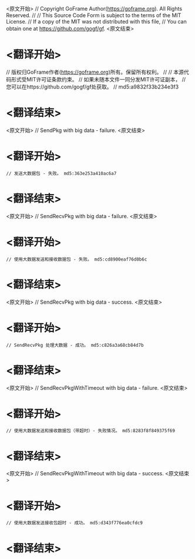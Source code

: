 
<原文开始>
// Copyright GoFrame Author(https://goframe.org). All Rights Reserved.
//
// This Source Code Form is subject to the terms of the MIT License.
// If a copy of the MIT was not distributed with this file,
// You can obtain one at https://github.com/gogf/gf.
<原文结束>

# <翻译开始>
// 版权归GoFrame作者(https://goframe.org)所有。保留所有权利。
//
// 本源代码形式受MIT许可证条款约束。
// 如果未随本文件一同分发MIT许可证副本，
// 您可以在https://github.com/gogf/gf处获取。
// md5:a9832f33b234e3f3
# <翻译结束>


<原文开始>
// SendPkg with big data - failure.
<原文结束>

# <翻译开始>
	// 发送大数据包 - 失败。 md5:363e253a410ac6a7
# <翻译结束>


<原文开始>
// SendRecvPkg with big data - failure.
<原文结束>

# <翻译开始>
	// 使用大数据发送和接收数据包 - 失败。 md5:cd8900eaf76d0b6c
# <翻译结束>


<原文开始>
// SendRecvPkg with big data - success.
<原文结束>

# <翻译开始>
	// SendRecvPkg 处理大数据 - 成功。 md5:c826a3a68cb84d7b
# <翻译结束>


<原文开始>
// SendRecvPkgWithTimeout with big data - failure.
<原文结束>

# <翻译开始>
	// 使用大数据发送和接收数据包（带超时）- 失败情况。 md5:8283f8f849375f69
# <翻译结束>


<原文开始>
// SendRecvPkgWithTimeout with big data - success.
<原文结束>

# <翻译开始>
	// 使用大数据发送接收包超时 - 成功。 md5:d343f776ea0cfdc9
# <翻译结束>

